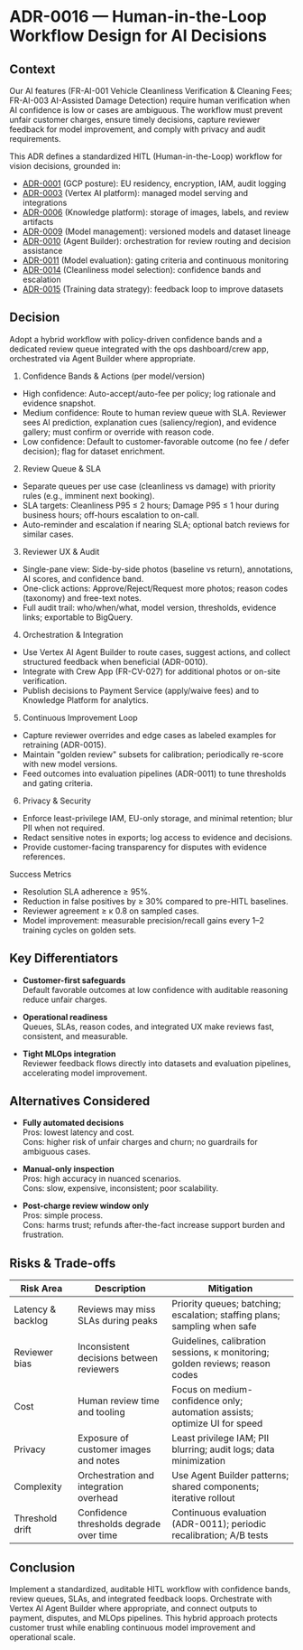 # ADR-0016 — Human-in-the-Loop Workflow Design for AI Decisions

## Context

Our AI features (FR-AI-001 Vehicle Cleanliness Verification & Cleaning Fees; FR-AI-003 AI-Assisted Damage Detection) require human verification when AI confidence is low or cases are ambiguous. The workflow must prevent unfair customer charges, ensure timely decisions, capture reviewer feedback for model improvement, and comply with privacy and audit requirements.

This ADR defines a standardized HITL (Human-in-the-Loop) workflow for vision decisions, grounded in:
- [ADR-0001](ADR-0001%20-%20GCP%20as%20main%20cloud%20provider.md) (GCP posture): EU residency, encryption, IAM, audit logging
- [ADR-0003](ADR-0003%20-%20Vertex%20AI%20as%20core%20platform%20for%20AI%20and%20GenAI.md) (Vertex AI platform): managed model serving and integrations
- [ADR-0006](ADR-0006%20-%20Knowledge%20Management%20on%20GCP%20with%20Vertex%20AI%20Integration.md) (Knowledge platform): storage of images, labels, and review artifacts
- [ADR-0009](ADR-0009%20-%20GenAI%20Model%20Management%20on%20GCP.md) (Model management): versioned models and dataset lineage
- [ADR-0010](ADR-0010%20-%20Evaluation%20and%20Adoption%20of%20Vertex%20AI%20Agent%20Builder%20for%20AI%20Service%20and%20Orchestration.md) (Agent Builder): orchestration for review routing and decision assistance
- [ADR-0011](ADR-0011%20-%20Model%20Evaluation%20Flow%20using%20Vertex%20AI.md) (Model evaluation): gating criteria and continuous monitoring
- [ADR-0014](ADR-0014%20-%20AI%20Model%20Selection%20for%20Cleanliness%20Assessment.md) (Cleanliness model selection): confidence bands and escalation
- [ADR-0015](ADR-0015%20-%20Training%20Data%20Strategy%20and%20Bias%20Mitigation%20for%20Vision%20Models.md) (Training data strategy): feedback loop to improve datasets

## Decision

Adopt a hybrid workflow with policy-driven confidence bands and a dedicated review queue integrated with the ops dashboard/crew app, orchestrated via Agent Builder where appropriate.

1) Confidence Bands & Actions (per model/version)
- High confidence: Auto-accept/auto-fee per policy; log rationale and evidence snapshot.
- Medium confidence: Route to human review queue with SLA. Reviewer sees AI prediction, explanation cues (saliency/region), and evidence gallery; must confirm or override with reason code.
- Low confidence: Default to customer-favorable outcome (no fee / defer decision); flag for dataset enrichment.

2) Review Queue & SLA
- Separate queues per use case (cleanliness vs damage) with priority rules (e.g., imminent next booking).  
- SLA targets: Cleanliness P95 ≤ 2 hours; Damage P95 ≤ 1 hour during business hours; off-hours escalation to on-call.  
- Auto-reminder and escalation if nearing SLA; optional batch reviews for similar cases.

3) Reviewer UX & Audit
- Single-pane view: Side-by-side photos (baseline vs return), annotations, AI scores, and confidence band.  
- One-click actions: Approve/Reject/Request more photos; reason codes (taxonomy) and free-text notes.
- Full audit trail: who/when/what, model version, thresholds, evidence links; exportable to BigQuery.

4) Orchestration & Integration
- Use Vertex AI Agent Builder to route cases, suggest actions, and collect structured feedback when beneficial (ADR-0010).  
- Integrate with Crew App (FR-CV-027) for additional photos or on-site verification.  
- Publish decisions to Payment Service (apply/waive fees) and to Knowledge Platform for analytics.

5) Continuous Improvement Loop
- Capture reviewer overrides and edge cases as labeled examples for retraining (ADR-0015).  
- Maintain "golden review" subsets for calibration; periodically re-score with new model versions.  
- Feed outcomes into evaluation pipelines (ADR-0011) to tune thresholds and gating criteria.

6) Privacy & Security
- Enforce least-privilege IAM, EU-only storage, and minimal retention; blur PII when not required.  
- Redact sensitive notes in exports; log access to evidence and decisions.  
- Provide customer-facing transparency for disputes with evidence references.

Success Metrics
- Resolution SLA adherence ≥ 95%.  
- Reduction in false positives by ≥ 30% compared to pre-HITL baselines.  
- Reviewer agreement ≥ κ 0.8 on sampled cases.  
- Model improvement: measurable precision/recall gains every 1–2 training cycles on golden sets.

## Key Differentiators

- **Customer-first safeguards**  
  Default favorable outcomes at low confidence with auditable reasoning reduce unfair charges.

- **Operational readiness**  
  Queues, SLAs, reason codes, and integrated UX make reviews fast, consistent, and measurable.

- **Tight MLOps integration**  
  Reviewer feedback flows directly into datasets and evaluation pipelines, accelerating model improvement.

## Alternatives Considered

- **Fully automated decisions**  
  Pros: lowest latency and cost.  
  Cons: higher risk of unfair charges and churn; no guardrails for ambiguous cases.

- **Manual-only inspection**  
  Pros: high accuracy in nuanced scenarios.  
  Cons: slow, expensive, inconsistent; poor scalability.

- **Post-charge review window only**  
  Pros: simple process.  
  Cons: harms trust; refunds after-the-fact increase support burden and frustration.

## Risks & Trade-offs

| Risk Area | Description | Mitigation |
|--|--|--|
| Latency & backlog | Reviews may miss SLAs during peaks | Priority queues; batching; escalation; staffing plans; sampling when safe |
| Reviewer bias | Inconsistent decisions between reviewers | Guidelines, calibration sessions, κ monitoring; golden reviews; reason codes |
| Cost | Human review time and tooling | Focus on medium-confidence only; automation assists; optimize UI for speed |
| Privacy | Exposure of customer images and notes | Least privilege IAM; PII blurring; audit logs; data minimization |
| Complexity | Orchestration and integration overhead | Use Agent Builder patterns; shared components; iterative rollout |
| Threshold drift | Confidence thresholds degrade over time | Continuous evaluation (ADR-0011); periodic recalibration; A/B tests |

## Conclusion

Implement a standardized, auditable HITL workflow with confidence bands, review queues, SLAs, and integrated feedback loops. Orchestrate with Vertex AI Agent Builder where appropriate, and connect outputs to payment, disputes, and MLOps pipelines. This hybrid approach protects customer trust while enabling continuous model improvement and operational scale.
